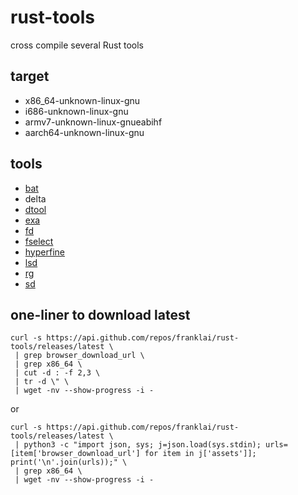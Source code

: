 # rust-tools

cross compile several Rust tools

## target
- x86_64-unknown-linux-gnu
- i686-unknown-linux-gnu
- armv7-unknown-linux-gnueabihf
- aarch64-unknown-linux-gnu

## tools
- [bat](https://github.com/sharkdp/bat)
- delta
- [dtool](https://github.com/guoxbin/dtool)
- [exa](https://github.com/ogham/exa)
- [fd](https://github.com/sharkdp/fd)
- [fselect](https://github.com/jhspetersson/fselect)
- [hyperfine](https://github.com/sharkdp/hyperfine)
- [lsd](https://github.com/Peltoche/lsd)
- [rg](https://github.com/BurntSushi/ripgrep)
- [sd](https://github.com/chmln/sd)

## one-liner to download latest

```
curl -s https://api.github.com/repos/franklai/rust-tools/releases/latest \
 | grep browser_download_url \
 | grep x86_64 \
 | cut -d : -f 2,3 \
 | tr -d \" \
 | wget -nv --show-progress -i -
```

or

```
curl -s https://api.github.com/repos/franklai/rust-tools/releases/latest \
 | python3 -c "import json, sys; j=json.load(sys.stdin); urls=[item['browser_download_url'] for item in j['assets']]; print('\n'.join(urls));" \
 | grep x86_64 \
 | wget -nv --show-progress -i -
```


